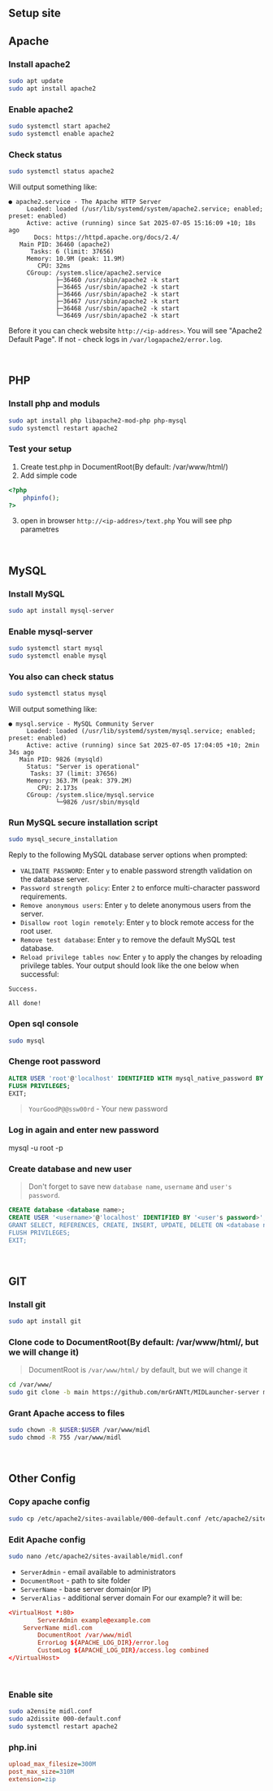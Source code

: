 ## Setup site
## Apache 
### Install apache2
```bash
sudo apt update
sudo apt install apache2  
```

### Enable apache2
```bash
sudo systemctl start apache2
sudo systemctl enable apache2
```

### Check status
```bash
sudo systemctl status apache2
```
Will output something like:
```
● apache2.service - The Apache HTTP Server
     Loaded: loaded (/usr/lib/systemd/system/apache2.service; enabled; preset: enabled)
     Active: active (running) since Sat 2025-07-05 15:16:09 +10; 18s ago
       Docs: https://httpd.apache.org/docs/2.4/
   Main PID: 36460 (apache2)
      Tasks: 6 (limit: 37656)
     Memory: 10.9M (peak: 11.9M)
        CPU: 32ms
     CGroup: /system.slice/apache2.service
             ├─36460 /usr/sbin/apache2 -k start
             ├─36465 /usr/sbin/apache2 -k start
             ├─36466 /usr/sbin/apache2 -k start
             ├─36467 /usr/sbin/apache2 -k start
             ├─36468 /usr/sbin/apache2 -k start
             └─36469 /usr/sbin/apache2 -k start
```
Before it you can check website `http://<ip-addres>`. You will see "Apache2 Default Page". If not - check logs in `/var/logapache2/error.log`.

<br />

## PHP
### Install php and moduls
```bash
sudo apt install php libapache2-mod-php php-mysql
sudo systemctl restart apache2
```

### Test your setup
1. Create test.php in DocumentRoot(By default: /var/www/html/)
2. Add simple code 
```php
<?php
	phpinfo(); 
?>
```
3. open in browser `http://<ip-addres>/text.php`
You will see php parametres

<br />

## MySQL
### Install MySQL
```bash
sudo apt install mysql-server
```

### Enable mysql-server
```bash
sudo systemctl start mysql
sudo systemctl enable mysql
```

### You also can check status
```bash
sudo systemctl status mysql
```
Will output something like:
```
● mysql.service - MySQL Community Server
     Loaded: loaded (/usr/lib/systemd/system/mysql.service; enabled; preset: enabled)
     Active: active (running) since Sat 2025-07-05 17:04:05 +10; 2min 34s ago
   Main PID: 9826 (mysqld)
     Status: "Server is operational"
      Tasks: 37 (limit: 37656)
     Memory: 363.7M (peak: 379.2M)
        CPU: 2.173s
     CGroup: /system.slice/mysql.service
             └─9826 /usr/sbin/mysqld
```

### Run MySQL secure installation script
```bash
sudo mysql_secure_installation
```

Reply to the following MySQL database server options when prompted:
- `VALIDATE PASSWORD`: Enter `y` to enable password strength validation on the database server.
- `Password strength policy`: Enter `2` to enforce multi-character password requirements.
- `Remove anonymous users`: Enter `y` to delete anonymous users from the server.
- `Disallow root login remotely`: Enter `y` to block remote access for the root user.
- `Remove test database`: Enter `y` to remove the default MySQL test database.
- `Reload privilege tables now`: Enter `y` to apply the changes by reloading privilege tables.
Your output should look like the one below when successful:
```
Success.

All done! 
```

### Open sql console
```bash
sudo mysql
```

### Chenge root password
```sql
ALTER USER 'root'@'localhost' IDENTIFIED WITH mysql_native_password BY 'YourGoodP@@ssw00rd';
FLUSH PRIVILEGES;
EXIT;
```
> `YourGoodP@@ssw00rd` - Your new password

### Log in again and enter new password
mysql -u root -p

### Create database and new user
> Don't forget to save new `database name`, `username` and `user's password`. 
```sql
CREATE database <database name>;
CREATE USER '<username>'@'localhost' IDENTIFIED BY '<user's password>';
GRANT SELECT, REFERENCES, CREATE, INSERT, UPDATE, DELETE ON <database name>.* TO '<username>'@'localhost';
FLUSH PRIVILEGES;
EXIT;
```

<br />

## GIT
### Install git
```bash
sudo apt install git
```

### Clone code to DocumentRoot(By default: /var/www/html/, but we will change it)
> DocumentRoot is `/var/www/html/` by default, but we will change it
```bash
cd /var/www/
sudo git clone -b main https://github.com/mrGrANTt/MIDLauncher-server midl
```

### Grant Apache access to files
```bash
sudo chown -R $USER:$USER /var/www/midl
sudo chmod -R 755 /var/www/midl
```

<br />

## Other Config
### Copy apache config
```bash
sudo cp /etc/apache2/sites-available/000-default.conf /etc/apache2/sites-available/midl.conf
```

### Edit Apache config
```bash
sudo nano /etc/apache2/sites-available/midl.conf
```
- `ServerAdmin` - email available to administrators
- `DocumentRoot` - path to site folder
- `ServerName` - base server domain(or IP)
- `ServerAlias` - additional server domain
For our example? it will be:
```conf
<VirtualHost *:80>
        ServerAdmin example@example.com
	ServerName midl.com
        DocumentRoot /var/www/midl
        ErrorLog ${APACHE_LOG_DIR}/error.log
        CustomLog ${APACHE_LOG_DIR}/access.log combined
</VirtualHost>
```

<br />

### Enable site
```bash
sudo a2ensite midl.conf
sudo a2dissite 000-default.conf
sudo systemctl restart apache2
```



























### php.ini
```ini
upload_max_filesize=300M
post_max_size=310M
extension=zip
```
